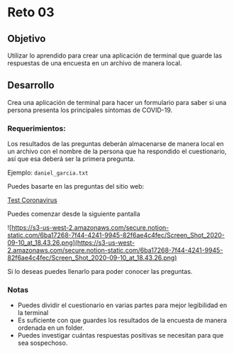 # Reto 03
## Objetivo

Utilizar lo aprendido para crear una aplicación de terminal que guarde las respuestas de una encuesta en un archivo de manera local.

## Desarrollo

Crea una aplicación de terminal para hacer un formulario para saber si una persona presenta los principales síntomas de COVID-19.

### Requerimientos:

Los resultados de las preguntas deberán almacenarse de manera local en un archivo con el nombre de la persona que ha respondido el cuestionario, así que esa deberá ser la primera pregunta.

Ejemplo: `daniel_garcia.txt`

Puedes basarte en las preguntas del sitio web:

[Test Coronavirus](https://testcoronavirus.imss.gob.mx/webcovid19/)

Puedes comenzar desde la siguiente pantalla

![https://s3-us-west-2.amazonaws.com/secure.notion-static.com/6ba17268-7f44-4241-9945-82f6ae4c4fec/Screen_Shot_2020-09-10_at_18.43.26.png](https://s3-us-west-2.amazonaws.com/secure.notion-static.com/6ba17268-7f44-4241-9945-82f6ae4c4fec/Screen_Shot_2020-09-10_at_18.43.26.png)

Si lo deseas puedes llenarlo para poder conocer las preguntas.

### Notas

- Puedes dividir el cuestionario en varias partes para mejor legibilidad en la terminal
- Es suficiente con que guardes los resultados de la encuesta de manera ordenada en un folder.
- Puedes investigar cuántas respuestas positivas se necesitan para que sea sospechoso.